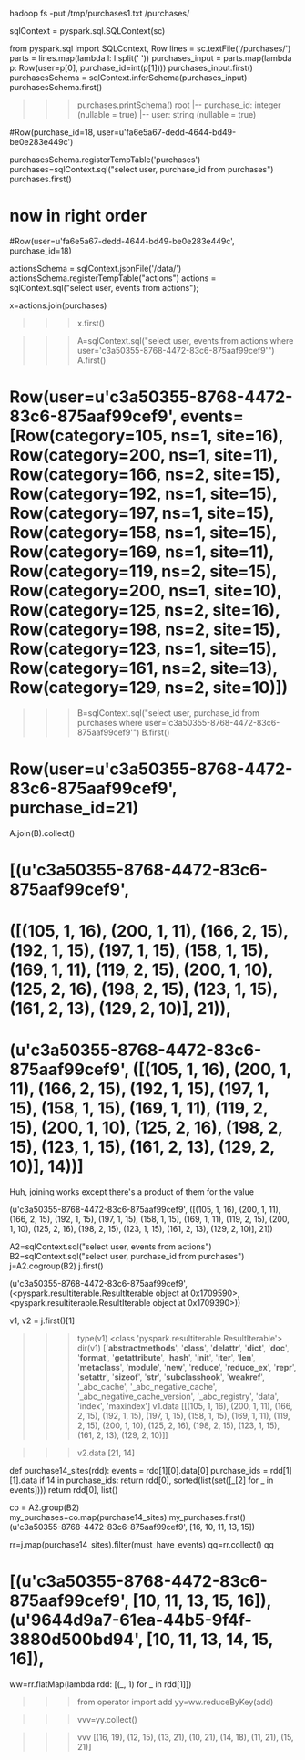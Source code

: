 hadoop fs -put /tmp/purchases1.txt /purchases/

sqlContext = pyspark.sql.SQLContext(sc)

from pyspark.sql import SQLContext, Row
lines = sc.textFile('/purchases/')
parts = lines.map(lambda l: l.split(' '))
purchases_input = parts.map(lambda p: Row(user=p[0], purchase_id=int(p[1])))
purchases_input.first()
purchasesSchema = sqlContext.inferSchema(purchases_input)
purchasesSchema.first()

>>> purchases.printSchema()
root
 |-- purchase_id: integer (nullable = true)
 |-- user: string (nullable = true)
 
#Row(purchase_id=18, user=u'fa6e5a67-dedd-4644-bd49-be0e283e449c')


purchasesSchema.registerTempTable('purchases')
purchases=sqlContext.sql("select user, purchase_id from purchases")
purchases.first()
# now in right order
#Row(user=u'fa6e5a67-dedd-4644-bd49-be0e283e449c', purchase_id=18)

actionsSchema = sqlContext.jsonFile('/data/')
actionsSchema.registerTempTable("actions")
actions = sqlContext.sql("select user, events from actions");

x=actions.join(purchases)
>>> x.first()


>>> A=sqlContext.sql("select user, events from actions where user='c3a50355-8768-4472-83c6-875aaf99cef9'")
>>> A.first()
# Row(user=u'c3a50355-8768-4472-83c6-875aaf99cef9', events=[Row(category=105, ns=1, site=16), Row(category=200, ns=1, site=11), Row(category=166, ns=2, site=15), Row(category=192, ns=1, site=15), Row(category=197, ns=1, site=15), Row(category=158, ns=1, site=15), Row(category=169, ns=1, site=11), Row(category=119, ns=2, site=15), Row(category=200, ns=1, site=10), Row(category=125, ns=2, site=16), Row(category=198, ns=2, site=15), Row(category=123, ns=1, site=15), Row(category=161, ns=2, site=13), Row(category=129, ns=2, site=10)])

>>> B=sqlContext.sql("select user, purchase_id from purchases where user='c3a50355-8768-4472-83c6-875aaf99cef9'")
>>> B.first()
# Row(user=u'c3a50355-8768-4472-83c6-875aaf99cef9', purchase_id=21)

A.join(B).collect()
# [(u'c3a50355-8768-4472-83c6-875aaf99cef9', 
#   ([(105, 1, 16), (200, 1, 11), (166, 2, 15), (192, 1, 15), (197, 1, 15), (158, 1, 15), (169, 1, 11), (119, 2, 15), (200, 1, 10), (125, 2, 16), (198, 2, 15), (123, 1, 15), (161, 2, 13), (129, 2, 10)], 21)), 
#   (u'c3a50355-8768-4472-83c6-875aaf99cef9', ([(105, 1, 16), (200, 1, 11), (166, 2, 15), (192, 1, 15), (197, 1, 15), (158, 1, 15), (169, 1, 11), (119, 2, 15), (200, 1, 10), (125, 2, 16), (198, 2, 15), (123, 1, 15), (161, 2, 13), (129, 2, 10)], 14))]

Huh, joining works except there's a product of them for the value




(u'c3a50355-8768-4472-83c6-875aaf99cef9',
 ([(105, 1, 16), (200, 1, 11), (166, 2, 15), (192, 1, 15), (197, 1, 15), (158, 1, 15), (169, 1, 11), (119, 2, 15), (200, 1, 10), (125, 2, 16), (198, 2, 15), (123, 1, 15), (161, 2, 13), (129, 2, 10)], 21))
 
A2=sqlContext.sql("select user, events from actions")
B2=sqlContext.sql("select user, purchase_id from purchases")
j=A2.cogroup(B2)
j.first()

(u'c3a50355-8768-4472-83c6-875aaf99cef9', (<pyspark.resultiterable.ResultIterable object at 0x1709590>, <pyspark.resultiterable.ResultIterable object at 0x1709390>))

v1, v2 = j.first()[1]

>>> type(v1)
<class 'pyspark.resultiterable.ResultIterable'>
>>> dir(v1)
['__abstractmethods__', '__class__', '__delattr__', '__dict__', '__doc__', '__format__', '__getattribute__', '__hash__', '__init__', '__iter__', '__len__', '__metaclass__', '__module__', '__new__', '__reduce__', '__reduce_ex__', '__repr__', '__setattr__', '__sizeof__', '__str__', '__subclasshook__', '__weakref__', '_abc_cache', '_abc_negative_cache', '_abc_negative_cache_version', '_abc_registry', 'data', 'index', 'maxindex']
>>> v1.data
[[(105, 1, 16), (200, 1, 11), (166, 2, 15), (192, 1, 15), (197, 1, 15), (158, 1, 15), (169, 1, 11), (119, 2, 15), (200, 1, 10), (125, 2, 16), (198, 2, 15), (123, 1, 15), (161, 2, 13), (129, 2, 10)]]
>>>

>>> v2.data
[21, 14]


def purchase14_sites(rdd):
  events = rdd[1][0].data[0]
  purchase_ids = rdd[1][1].data
  if 14 in purchase_ids:
    return rdd[0], sorted(list(set([_[2] for _ in events])))
  return rdd[0], list()
  
co = A2.group(B2)                
my_purchases=co.map(purchase14_sites)
my_purchases.first()
(u'c3a50355-8768-4472-83c6-875aaf99cef9', [16, 10, 11, 13, 15])
   
   
rr=j.map(purchase14_sites).filter(must_have_events)
qq=rr.collect()
qq
# [(u'c3a50355-8768-4472-83c6-875aaf99cef9', [10, 11, 13, 15, 16]), (u'9644d9a7-61ea-44b5-9f4f-3880d500bd94', [10, 11, 13, 14, 15, 16]),

ww=rr.flatMap(lambda rdd: [(_, 1) for _ in rdd[1]])

>>> from operator import add
>>> yy=ww.reduceByKey(add)

>>> vvv=yy.collect()

>>> vvv
[(16, 19), (12, 15), (13, 21), (10, 21), (14, 18), (11, 21), (15, 21)]



